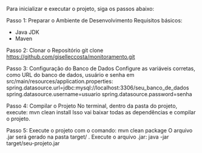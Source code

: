 Para inicializar e executar o projeto, siga os passos abaixo:

Passo 1: Preparar o Ambiente de Desenvolvimento
Requisitos básicos:
- Java JDK
- Maven

Passo 2: Clonar o Repositório
git clone https://github.com/giselleccosta/monitoramento.git

Passo 3: Configuração do Banco de Dados
Configure as variáveis corretas, como URL do banco de dados, usuário e senha em src/main/resources/application.properties:
spring.datasource.url=jdbc:mysql://localhost:3306/seu_banco_de_dados
spring.datasource.username=usuario
spring.datasource.password=senha

Passo 4: Compilar o Projeto
No terminal, dentro da pasta do projeto, execute:
mvn clean install
Isso vai baixar todas as dependências e compilar o projeto.

Passo 5: Execute o projeto com o comando:
mvn clean package
O arquivo .jar será gerado na pasta target/ .
Execute o arquivo .jar:
java -jar target/seu-projeto.jar
